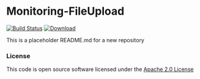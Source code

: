 # Monitoring-FileUpload

[![Build Status](https://travis-ci.org/hmrc/Monitoring-FileUpload.svg)](https://travis-ci.org/hmrc/Monitoring-FileUpload) [ ![Download](https://api.bintray.com/packages/hmrc/releases/Monitoring-FileUpload/images/download.svg) ](https://bintray.com/hmrc/releases/Monitoring-FileUpload/_latestVersion)

This is a placeholder README.md for a new repository

### License

This code is open source software licensed under the [Apache 2.0 License]("http://www.apache.org/licenses/LICENSE-2.0.html")